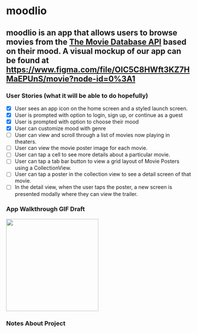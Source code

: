 
# moodlio

moodlio is an app that allows users to browse movies from the [The Movie Database API](http://docs.themoviedb.apiary.io/#) based on their mood.
A visual mockup of our app can be found at https://www.figma.com/file/OIC5C8HWft3KZ7HMaEPUnS/movie?node-id=0%3A1
---

### User Stories (what it will be able to do hopefully)
- [x] User sees an app icon on the home screen and a styled launch screen.
- [x] User is prompted with option to login, sign up, or continue as a guest
- [x] User is prompted with option to choose their mood
- [x] User can customize mood with genre
- [ ] User can view and scroll through a list of movies now playing in theaters.
- [ ] User can view the movie poster image for each movie.
- [ ] User can tap a cell to see more details about a particular movie.
- [ ] User can tap a tab bar button to view a grid layout of Movie Posters using a CollectionView.
- [ ] User can tap a poster in the collection view to see a detail screen of that movie.
- [ ] In the detail view, when the user taps the poster, a new screen is presented modally where they can view the trailer.

### App Walkthrough GIF Draft

<img src="https://user-images.githubusercontent.com/61363761/154822762-e1212ebe-7f44-4998-9a5d-5e60c3bd7c80.mov" width=250><br>


### Notes About Project
